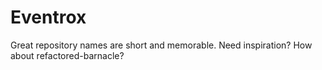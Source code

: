 # Eventrox
Great repository names are short and memorable. Need inspiration? How about refactored-barnacle? 
